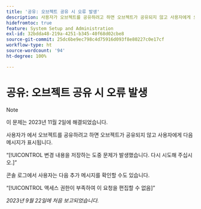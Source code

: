 ```yaml
---
title: '공유: 오브젝트 공유 시 오류 발생'
description: 사용자가 오브젝트를 공유하려고 하면 오브젝트가 공유되지 않고 사용자에게 오류 메시지가 표시됩니다.
hidefromtoc: true
feature: System Setup and Administration
exl-id: 32bdda48-219a-4251-b345-40f68d02cbe8
source-git-commit: 25dc6be9ec798c4d75916d093f8e80227c0e17cf
workflow-type: ht
source-wordcount: '94'
ht-degree: 100%

---
```


# 공유: 오브젝트 공유 시 오류 발생

>[!NOTE]
>
>이 문제는 2023년 11월 2일에 해결되었습니다.

사용자가 에서 오브젝트를 공유하려고 하면 오브젝트가 공유되지 않고 사용자에게 다음 메시지가 표시됩니다.

“[!UICONTROL 변경 내용을 저장하는 도중 문제가 발생했습니다. 다시 시도해 주십시오.]”

콘솔 로그에서 사용자는 다음 추가 메시지를 확인할 수도 있습니다.

“[!UICONTROL 액세스 권한이 부족하여 이 요청을 편집할 수 없음]”

_2023년 9월 22일에 처음 보고되었습니다._
